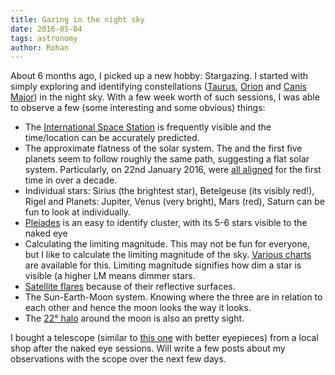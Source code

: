 ```yaml
---
title: Gazing in the night sky
date: 2016-05-04
tags: astronomy
author: Rohan
---
```


About 6 months ago, I picked up a new hobby: Stargazing. I started with simply
exploring and identifying constellations ([Taurus][], [Orion][] and
[Canis Major][]) in the night sky. With a few week worth of such sessions, I
was able to observe a few (some interesting and some obvious) things:

 - The [International Space Station][ISS] is frequently visible and the
   time/location can be accurately predicted.
 - The approximate flatness of the solar system. The and the first five planets
   seem to follow roughly the same path, suggesting a flat solar
   system. Particularly, on 22nd January 2016, were [all aligned][planet-line]
   for the first time in over a decade.
 - Individual stars: Sirius (the brightest star), Betelgeuse (its visibly red!),
   Rigel and Planets: Jupiter, Venus (very bright), Mars (red), Saturn can be
   fun to look at individually.
 - [Pleiades][] is an easy to identify cluster, with its 5-6 stars visible to
   the naked eye
 - Calculating the limiting magnitude. This may not be fun for everyone, but I
   like to calculate the limiting magnitude of the sky. [Various charts][LM] are
   available for this. Limiting magnitude signifies how dim a star is visible (a
   higher LM means dimmer stars.
 - [Satellite flares][Iridium] because of their reflective surfaces.
 - The Sun-Earth-Moon system. Knowing where the three are in relation to
   each other and hence the moon looks the way it looks.
 - The [22° halo][halo] around the moon is also an pretty sight.

I bought a telescope (similar to [this one][telescope-114mm] with better
eyepieces) from a local shop after the naked eye sessions. Will write a few
posts about my observations with the scope over the next few days.

[Taurus]: https://en.wikipedia.org/wiki/Taurus_(constellation)
[Orion]: https://en.wikipedia.org/wiki/Orion_(constellation)
[Canis Major]: https://en.wikipedia.org/wiki/Canis_Major
[Pleiades]: https://en.wikipedia.org/wiki/Pleiades
[halo]: https://en.wikipedia.org/wiki/22°_halo
[planet-line]: http://news.nationalgeographic.com/2015/12/160120-planet-parade-stargazing-astronomy/
[Iridium]: https://en.wikipedia.org/wiki/Satellite_flare#Iridium_flares
[ISS]: https://spotthestation.nasa.gov/
[LM]: http://www.imo.net/visual/major/observation/lm
[telescope-114mm]: http://www.amazon.com/gp/product/B0000Y8C2Y/ref=as_li_tl?ie=UTF8&camp=1789&creative=9325&creativeASIN=B0000Y8C2Y&linkCode=as2&tag=crodjer-20&linkId=H3RLG5OMNQX6ZMOH
